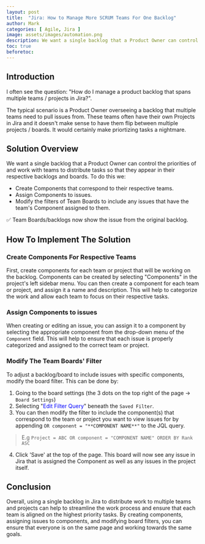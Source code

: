 ```yaml
---
layout: post
title:  "Jira: How to Manage More SCRUM Teams For One Backlog"
author: Mark
categories: [ Agile, Jira ]
image: assets/images/automation.png
description: We want a single backlog that a Product Owner can control the priorities of and work with teams to distribute tasks so that they appear in their respective backlogs and boards
toc: true
beforetoc: 
---
```

## Introduction
I often see the question: "How do I manage a product backlog that spans multiple teams / projects in Jira?".  

The typical scenario is a Product Owner overseeing a backlog that multiple teams need to pull issues from. These teams often have their own Projects in Jira and it doesn't make sense to have them flip between multiple projects / boards. It would certainly make priortizing tasks a nightmare.

## Solution Overview
We want a single backlog that a Product Owner can control the priorities of and work with teams to distribute tasks so that they appear in their respective backlogs and boards. To do this we:
-  Create Components that correspond to their respective teams. 
- Assign Components to issues.
- Modify the filters of Team Boards to include any issues that have the team's Component assigned to them.

✅ Team Boards/backlogs now show the issue from the original backlog.

## How To Implement The Solution

### Create Components For Respective Teams
First, create components for each team or project that will be working on the backlog. Components can be created by selecting "Components" in the project's left sidebar menu. You can then create a component for each team or project, and assign it a name and description. This will help to categorize the work and allow each team to focus on their respective tasks.
 
### Assign Components to issues
When creating or editing an issue, you can assign it to a component by selecting the appropriate component from the drop-down menu of the `Component` field. This will help to ensure that each issue is properly categorized and assigned to the correct team or project.

### Modify The Team Boards' Filter
To adjust a backlog/board to include issues with specific components, modify the board filter. This can be done by:
1. Going to the board settings (the 3 dots on the top right of the page -> `Board Settings`)
2. Selecting  "<font color=blue>Edit Filter Query</font>" beneath the `Saved Filter`. 
3. You can then modify the filter to include the component(s) that correspond to the team or project you want to view issues for by appending `OR component = "**COMPONENT NAME**"` to the JQL query. 
>E.g 
>`Project = ABC OR component = "COMPONENT NAME" ORDER BY Rank ASC`  

4. Click 'Save' at the top of the page. This board will now see any issue in Jira that is assigned the Component as well as any issues in the project itself.

## Conclusion
Overall, using a single backlog in Jira to distribute work to multiple teams and projects can help to streamline the work process and ensure that each team is aligned on the highest priority tasks. By creating components, assigning issues to components, and modifying board filters, you can ensure that everyone is on the same page and working towards the same goals.
<!--stackedit_data:
eyJoaXN0b3J5IjpbLTE3MTY4MDk0OThdfQ==
-->